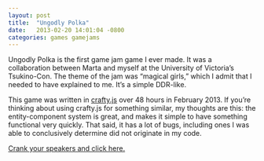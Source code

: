 ```yaml
---
layout: post
title:  "Ungodly Polka"
date:   2013-02-20 14:01:04 -0800
categories: games gamejams
---
```

Ungodly Polka is the first game jam game I ever made. It was a collaboration between Marta and myself at the University of Victoria’s Tsukino-Con. The theme of the jam was “magical girls,” which I admit that I needed to have explained to me. It’s a simple DDR-like.<!--more-->

This game was written in [crafty.js][crafty] over 48 hours in February 2013. If you’re thinking about using crafty.js for something similar, my thoughts are this: the entity-component system is great, and makes it simple to have something functional very quickly. That said, it has a lot of bugs, including ones I was able to conclusively determine did not originate in my code.

[Crank your speakers and click here.][game]

[crafty]: http://craftyjs.com/
[game]: http://www.davidproctor.ca/ungodlyPolka/